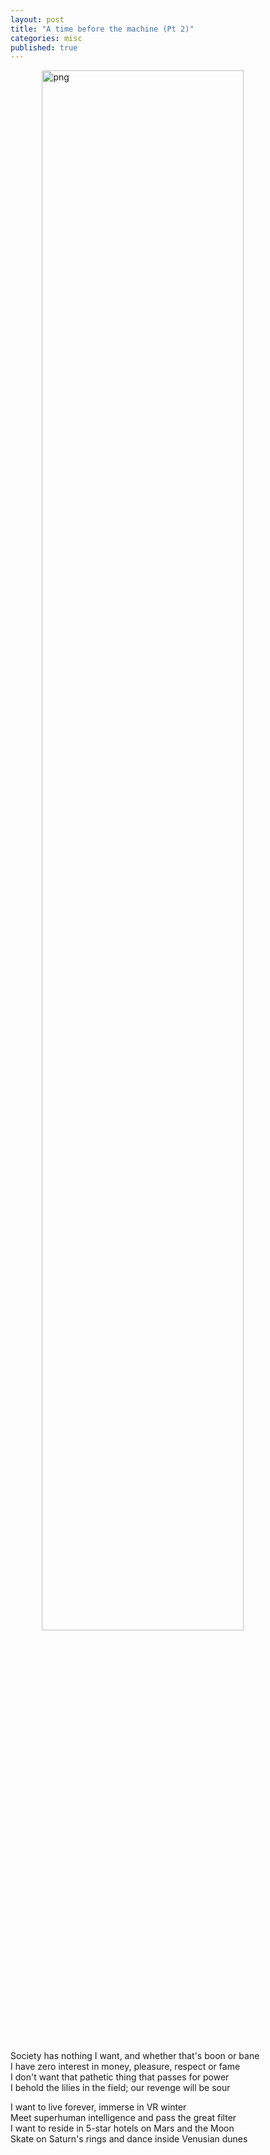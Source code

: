```yaml
---
layout: post
title: "A time before the machine (Pt 2)"
categories: misc
published: true
---
```


<img src='/blog/assets/images/electric.png' style="display: block; margin: 0 auto; width: 80%; height: 80%;" alt='png' />
<br><br>
<p>
Society has nothing I want, and whether that's boon or bane<br>
I have zero interest in money, pleasure, respect or fame<br>
I don't want that pathetic thing that passes for power<br>
I behold the lilies in the field; our revenge will be sour<br>
</p><p>
I want to live forever, immerse in VR winter<br>
Meet superhuman intelligence and pass the great filter<br>
I want to reside in 5-star hotels on Mars and the Moon<br>
Skate on Saturn's rings and dance inside Venusian dunes<br>
</p>